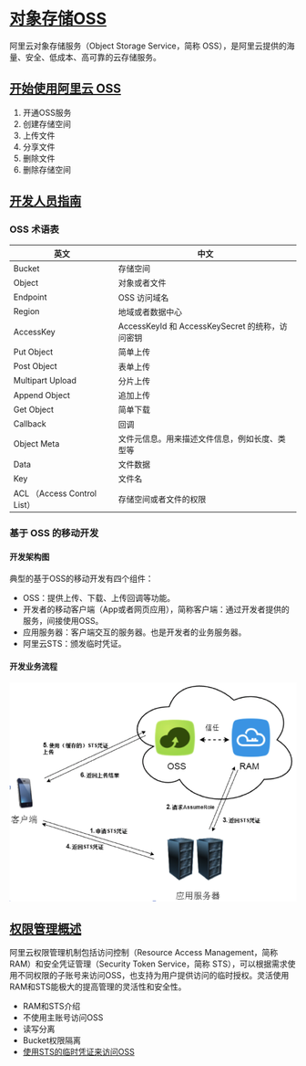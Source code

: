 # [对象存储OSS](https://help.aliyun.com/product/31815.html?spm=5176.750001.2.8.VvmghX)

阿里云对象存储服务（Object Storage Service，简称 OSS），是阿里云提供的海量、安全、低成本、高可靠的云存储服务。

## [开始使用阿里云 OSS](https://help.aliyun.com/document_detail/31883.html?spm=5176.product31815.3.1.IqC0ie)

1. 开通OSS服务
1. 创建存储空间
1. 上传文件
1. 分享文件
1. 删除文件
1. 删除存储空间

## [开发人员指南](https://help.aliyun.com/document_detail/31827.html?spm=5176.doc31827.3.2.b2ViA1)

### OSS 术语表

英文 | 中文
--- | ---
Bucket | 存储空间
Object | 对象或者文件
Endpoint | OSS 访问域名
Region | 地域或者数据中心
AccessKey | AccessKeyId 和 AccessKeySecret 的统称，访问密钥
Put Object | 简单上传
Post Object | 表单上传
Multipart Upload | 分片上传
Append Object | 追加上传
Get Object | 简单下载
Callback | 回调
Object Meta | 文件元信息。用来描述文件信息，例如长度、类型等
Data | 文件数据
Key | 文件名
ACL （Access Control List） | 存储空间或者文件的权限

### 基于 OSS 的移动开发

#### 开发架构图

典型的基于OSS的移动开发有四个组件：

* OSS：提供上传、下载、上传回调等功能。
* 开发者的移动客户端（App或者网页应用），简称客户端：通过开发者提供的服务，间接使用OSS。
* 应用服务器：客户端交互的服务器。也是开发者的业务服务器。
* 阿里云STS：颁发临时凭证。

#### 开发业务流程

![临时凭证授权的上传](assets/oss_upload_with_sts.png)

## [权限管理概述](https://help.aliyun.com/document_detail/31929.html)

阿里云权限管理机制包括访问控制（Resource Access Management，简称 RAM）和安全凭证管理（Security Token Service，简称 STS），可以根据需求使用不同权限的子账号来访问OSS，也支持为用户提供访问的临时授权。灵活使用RAM和STS能极大的提高管理的灵活性和安全性。

* RAM和STS介绍
* 不使用主账号访问OSS
* 读写分离
* Bucket权限隔离
* [使用STS的临时凭证来访问OSS](https://help.aliyun.com/document_detail/31935.html)
